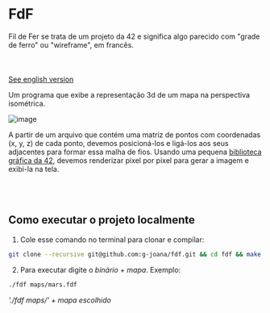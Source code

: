 # FdF
Fil de Fer se trata de um projeto da 42 e significa algo parecido com "grade de ferro" ou "wireframe", em francês.
<br></br>
<br></br>
[See english version](https://github.com/jou-code/fdf/README-EN.md)

Um programa que exibe a representação 3d de um mapa na perspectiva isométrica.

![image](https://github.com/jou-code/fdf/assets/145489056/d995fa86-1439-45b1-8833-91e1ea8e2bf4)

A partir de um arquivo que contém uma matriz de pontos com coordenadas (x, y, z) de cada ponto, devemos posicioná-los e ligá-los aos seus adjacentes para formar essa malha de fios. Usando uma pequena [biblioteca gráfica da 42](https://github.com/42Paris/minilibx-linux/), devemos renderizar pixel por pixel para gerar a imagem e exibi-la na tela.
<br></br>
<br></br>

## Como executar o projeto localmente
1. Cole esse comando no terminal para clonar e compilar:
   
  ``` bash
  git clone --recursive git@github.com:g-joana/fdf.git && cd fdf && make
  ```

2. Para executar digite o _binário_ + _mapa_. Exemplo:
  
  ``` bash
  ./fdf maps/mars.fdf
  ```
  _'./fdf maps/' + mapa escolhido_
